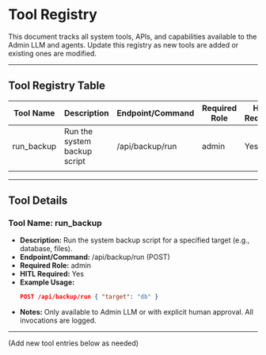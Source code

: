 # Tool Registry

This document tracks all system tools, APIs, and capabilities available to the Admin LLM and agents. Update this registry as new tools are added or existing ones are modified.

---

## Tool Registry Table

| Tool Name     | Description                  | Endpoint/Command      | Required Role | HITL Required | Example Usage                |
|---------------|-----------------------------|----------------------|--------------|---------------|-----------------------------|
| run_backup    | Run the system backup script | /api/backup/run      | admin        | Yes           | POST /api/backup/run {"target": "db"} |
|               |                             |                      |              |               |                             |

---

## Tool Details

### Tool Name: run_backup
- **Description:** Run the system backup script for a specified target (e.g., database, files).
- **Endpoint/Command:** /api/backup/run (POST)
- **Required Role:** admin
- **HITL Required:** Yes
- **Example Usage:**
  ```json
  POST /api/backup/run { "target": "db" }
  ```
- **Notes:** Only available to Admin LLM or with explicit human approval. All invocations are logged.

---

(Add new tool entries below as needed) 
